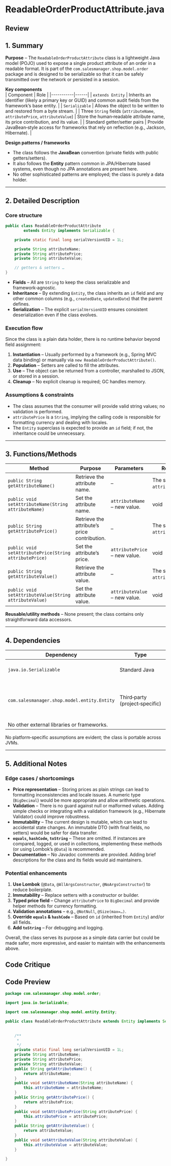 # ReadableOrderProductAttribute.java

## Review

## 1. Summary  
**Purpose** – The `ReadableOrderProductAttribute` class is a lightweight Java model (POJO) used to expose a single product attribute of an order in a readable format. It is part of the `com.salesmanager.shop.model.order` package and is designed to be serializable so that it can be safely transmitted over the network or persisted in a session.

**Key components**  
| Component | Role |
|-----------|------|
| `extends Entity` | Inherits an identifier (likely a primary key or GUID) and common audit fields from the framework’s base entity. |
| `Serializable` | Allows the object to be written to and restored from a byte stream. |
| Three `String` fields (`attributeName`, `attributePrice`, `attributeValue`) | Store the human‑readable attribute name, its price contribution, and its value. |
| Standard getter/setter pairs | Provide JavaBean‑style access for frameworks that rely on reflection (e.g., Jackson, Hibernate). |

**Design patterns / frameworks**  
- The class follows the **JavaBean** convention (private fields with public getters/setters).  
- It also follows the **Entity** pattern common in JPA/Hibernate based systems, even though no JPA annotations are present here.  
- No other sophisticated patterns are employed; the class is purely a data holder.

---

## 2. Detailed Description  

### Core structure
```java
public class ReadableOrderProductAttribute
        extends Entity implements Serializable {

    private static final long serialVersionUID = 1L;

    private String attributeName;
    private String attributePrice;
    private String attributeValue;

    // getters & setters …
}
```

- **Fields** – All are `String` to keep the class serializable and framework‑agnostic.  
- **Inheritance** – By extending `Entity`, the class inherits an `id` field and any other common columns (e.g., `createdDate`, `updatedDate`) that the parent defines.  
- **Serialization** – The explicit `serialVersionUID` ensures consistent deserialization even if the class evolves.

### Execution flow  
Since the class is a plain data holder, there is no runtime behavior beyond field assignment:
1. **Instantiation** – Usually performed by a framework (e.g., Spring MVC data binding) or manually via `new ReadableOrderProductAttribute()`.  
2. **Population** – Setters are called to fill the attributes.  
3. **Use** – The object can be returned from a controller, marshalled to JSON, or stored in a session.  
4. **Cleanup** – No explicit cleanup is required; GC handles memory.

### Assumptions & constraints  
- The class assumes that the consumer will provide valid string values; no validation is performed.  
- `attributePrice` is a `String`, implying the calling code is responsible for formatting currency and dealing with locales.  
- The `Entity` superclass is expected to provide an `id` field; if not, the inheritance could be unnecessary.

---

## 3. Functions/Methods  

| Method | Purpose | Parameters | Returns | Side‑effects |
|--------|---------|------------|---------|--------------|
| `public String getAttributeName()` | Retrieve the attribute name. | – | The stored `attributeName`. | None |
| `public void setAttributeName(String attributeName)` | Set the attribute name. | `attributeName` – new value. | void | Updates internal state |
| `public String getAttributePrice()` | Retrieve the attribute’s price contribution. | – | The stored `attributePrice`. | None |
| `public void setAttributePrice(String attributePrice)` | Set the attribute’s price. | `attributePrice` – new value. | void | Updates internal state |
| `public String getAttributeValue()` | Retrieve the attribute value. | – | The stored `attributeValue`. | None |
| `public void setAttributeValue(String attributeValue)` | Set the attribute value. | `attributeValue` – new value. | void | Updates internal state |

**Reusable/utility methods** – None present; the class contains only straightforward data accessors.

---

## 4. Dependencies  

| Dependency | Type | Notes |
|------------|------|-------|
| `java.io.Serializable` | Standard Java | Enables object serialization. |
| `com.salesmanager.shop.model.entity.Entity` | Third‑party (project‑specific) | Provides common entity fields (likely `id`, timestamps, etc.). |
| No other external libraries or frameworks. |

No platform‑specific assumptions are evident; the class is portable across JVMs.

---

## 5. Additional Notes  

### Edge cases / shortcomings  
- **Price representation** – Storing prices as plain strings can lead to formatting inconsistencies and locale issues. A numeric type (`BigDecimal`) would be more appropriate and allow arithmetic operations.  
- **Validation** – There is no guard against null or malformed values. Adding simple checks or integrating with a validation framework (e.g., Hibernate Validator) could improve robustness.  
- **Immutability** – The current design is mutable, which can lead to accidental state changes. An immutable DTO (with final fields, no setters) would be safer for data transfer.  
- **`equals`, `hashCode`, `toString`** – These are omitted. If instances are compared, logged, or used in collections, implementing these methods (or using Lombok’s `@Data`) is recommended.  
- **Documentation** – No Javadoc comments are provided. Adding brief descriptions for the class and its fields would aid maintainers.

### Potential enhancements  
1. **Use Lombok** (`@Data`, `@AllArgsConstructor`, `@NoArgsConstructor`) to reduce boilerplate.  
2. **Immutability** – Replace setters with a constructor or builder.  
3. **Typed price field** – Change `attributePrice` to `BigDecimal` and provide helper methods for currency formatting.  
4. **Validation annotations** – e.g., `@NotNull`, `@Size(max=…)`.  
5. **Override `equals` & `hashCode`** – Based on `id` (inherited from `Entity`) and/or all fields.  
6. **Add `toString`** – For debugging and logging.  

Overall, the class serves its purpose as a simple data carrier but could be made safer, more expressive, and easier to maintain with the enhancements above.

## Code Critique



## Code Preview

```java
package com.salesmanager.shop.model.order;

import java.io.Serializable;

import com.salesmanager.shop.model.entity.Entity;

public class ReadableOrderProductAttribute extends Entity implements Serializable {
	
	
	/**
	 * 
	 */
	private static final long serialVersionUID = 1L;
	private String attributeName;
	private String attributePrice;
	private String attributeValue;
	public String getAttributeName() {
		return attributeName;
	}
	public void setAttributeName(String attributeName) {
		this.attributeName = attributeName;
	}
	public String getAttributePrice() {
		return attributePrice;
	}
	public void setAttributePrice(String attributePrice) {
		this.attributePrice = attributePrice;
	}
	public String getAttributeValue() {
		return attributeValue;
	}
	public void setAttributeValue(String attributeValue) {
		this.attributeValue = attributeValue;
	}

}



```
